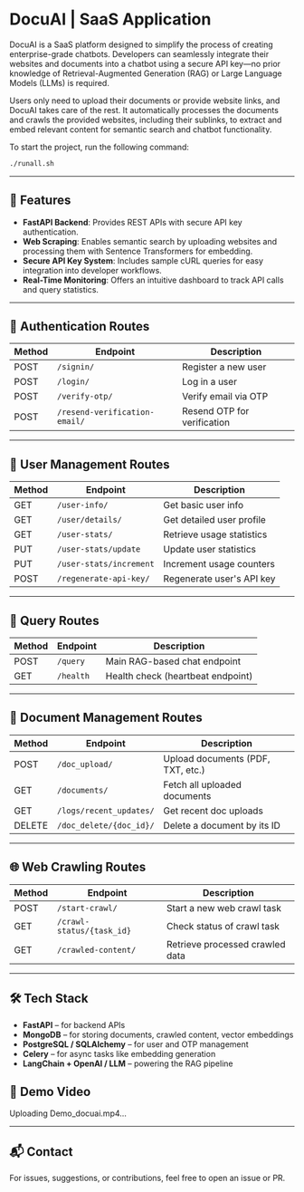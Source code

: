# DocuAI | SaaS Application  

DocuAI is a SaaS platform designed to simplify the process of creating enterprise-grade chatbots. Developers can seamlessly integrate their websites and documents into a chatbot using a secure API key—no prior knowledge of Retrieval-Augmented Generation (RAG) or Large Language Models (LLMs) is required.  

Users only need to upload their documents or provide website links, and DocuAI takes care of the rest. It automatically processes the documents and crawls the provided websites, including their sublinks, to extract and embed relevant content for semantic search and chatbot functionality.  

To start the project, run the following command:  
```bash
./runall.sh
```

---

## 🚀 Features  

- **FastAPI Backend**: Provides REST APIs with secure API key authentication.  
- **Web Scraping**: Enables semantic search by uploading websites and processing them with Sentence Transformers for embedding.  
- **Secure API Key System**: Includes sample cURL queries for easy integration into developer workflows.  
- **Real-Time Monitoring**: Offers an intuitive dashboard to track API calls and query statistics.  

---

## 🔐 Authentication Routes  

| Method | Endpoint                          | Description                          |  
|--------|-----------------------------------|--------------------------------------|  
| POST   | `/signin/`                        | Register a new user                  |  
| POST   | `/login/`                         | Log in a user                        |  
| POST   | `/verify-otp/`                    | Verify email via OTP                 |  
| POST   | `/resend-verification-email/`     | Resend OTP for verification          |  

---

## 👤 User Management Routes  

| Method | Endpoint                          | Description                          |  
|--------|-----------------------------------|--------------------------------------|  
| GET    | `/user-info/`                     | Get basic user info                  |  
| GET    | `/user/details/`                  | Get detailed user profile            |  
| GET    | `/user-stats/`                    | Retrieve usage statistics            |  
| PUT    | `/user-stats/update`              | Update user statistics               |  
| PUT    | `/user-stats/increment`           | Increment usage counters             |  
| POST   | `/regenerate-api-key/`            | Regenerate user's API key            |  

---

## 💬 Query Routes  

| Method | Endpoint   | Description                                  |  
|--------|------------|----------------------------------------------|  
| POST   | `/query`    | Main RAG-based chat endpoint                 |  
| GET    | `/health`  | Health check (heartbeat endpoint)            |  

---

## 📄 Document Management Routes  

| Method | Endpoint                    | Description                              |  
|--------|-----------------------------|------------------------------------------|  
| POST   | `/doc_upload/`              | Upload documents (PDF, TXT, etc.)        |  
| GET    | `/documents/`               | Fetch all uploaded documents             |  
| GET    | `/logs/recent_updates/`     | Get recent doc uploads                   |  
| DELETE | `/doc_delete/{doc_id}/`     | Delete a document by its ID              |  

---

## 🌐 Web Crawling Routes  

| Method | Endpoint                         | Description                              |  
|--------|----------------------------------|------------------------------------------|  
| POST   | `/start-crawl/`                  | Start a new web crawl task               |  
| GET    | `/crawl-status/{task_id}`        | Check status of crawl task               |  
| GET    | `/crawled-content/`              | Retrieve processed crawled data          |  

---

## 🛠 Tech Stack  

- **FastAPI** – for backend APIs  
- **MongoDB** – for storing documents, crawled content, vector embeddings  
- **PostgreSQL / SQLAlchemy** – for user and OTP management  
- **Celery** – for async tasks like embedding generation  
- **LangChain + OpenAI / LLM** – powering the RAG pipeline  

## 🎥 Demo Video



Uploading Demo_docuai.mp4…




---

## 📬 Contact  

For issues, suggestions, or contributions, feel free to open an issue or PR.  
